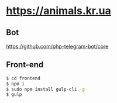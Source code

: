 # https://animals.kr.ua

## Bot

https://github.com/php-telegram-bot/core

## Front-end

```sh
$ cd frontend
$ npm i
$ sudo npm install gulp-cli -g
$ gulp
```